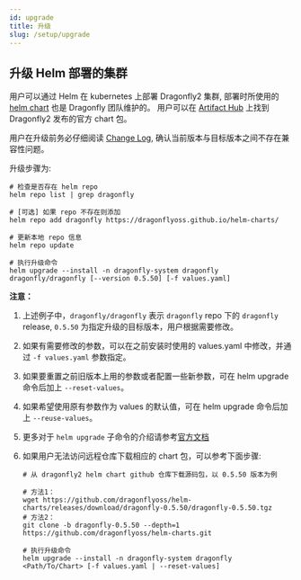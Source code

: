 ```yaml
---
id: upgrade
title: 升级
slug: /setup/upgrade
---
```


## 升级 Helm 部署的集群

用户可以通过 Helm 在 kubernetes 上部署 Dragonfly2 集群,
部署时所使用的 [helm chart](https://github.com/dragonflyoss/helm-charts) 也是 Dragonfly 团队维护的。
用户可以在 [Artifact Hub](https://artifacthub.io/packages/helm/dragonfly/dragonfly) 上找到 Dragonfly2 发布的官方 chart 包。

用户在升级前务必仔细阅读 [Change Log](https://github.com/dragonflyoss/Dragonfly2/blob/main/CHANGELOG.md),
确认当前版本与目标版本之间不存在兼容性问题。

升级步骤为:

```shell script
# 检查是否存在 helm repo
helm repo list | grep dragonfly

# [可选] 如果 repo 不存在则添加
helm repo add dragonfly https://dragonflyoss.github.io/helm-charts/

# 更新本地 repo 信息
helm repo update

# 执行升级命令
helm upgrade --install -n dragonfly-system dragonfly dragonfly/dragonfly [--version 0.5.50] [-f values.yaml]
```

**注意：**

1. 上述例子中，`dragonfly/dragonfly` 表示 `dragonfly` repo 下的 `dragonfly` release,
   `0.5.50` 为指定升级的目标版本，用户根据需要修改。
2. 如果有需要修改的参数，可以在之前安装时使用的 values.yaml 中修改，并通过 `-f values.yaml` 参数指定。
3. 如果要重置之前旧版本上用的参数或者配置一些新参数，可在 helm upgrade 命令后加上 `--reset-values`。
4. 如果希望使用原有参数作为 values 的默认值，可在 helm upgrade 命令后加上 `--reuse-values`。
5. 更多对于 `helm upgrade` 子命令的介绍请参考[官方文档](https://helm.sh/zh/docs/helm/helm_upgrade/)
6. 如果用户无法访问远程仓库下载相应的 chart 包，可以参考下面步骤:

   ```shell script
   # 从 dragonfly2 helm chart github 仓库下载源码包，以 0.5.50 版本为例

   # 方法1：
   wget https://github.com/dragonflyoss/helm-charts/releases/download/dragonfly-0.5.50/dragonfly-0.5.50.tgz
   # 方法2：
   git clone -b dragonfly-0.5.50 --depth=1  https://github.com/dragonflyoss/helm-charts.git

   # 执行升级命令
   helm upgrade --install -n dragonfly-system dragonfly <Path/To/Chart> [-f values.yaml | --reset-values]
   ```
